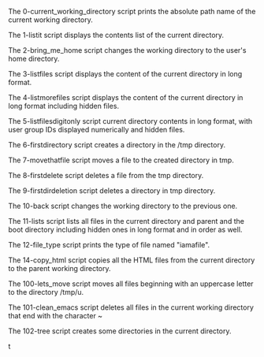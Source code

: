 The 0-current_working_directory script prints the absolute path name of the current working directory.

The 1-listit script displays the contents list of the current directory.

The 2-bring_me_home script changes the working directory to the user's home directory.

The 3-listfiles script displays the content of the current directory in long format.

The 4-listmorefiles script displays the content of the current directory in long format including hidden files.

The 5-listfilesdigitonly script current directory contents in long format, with user group IDs displayed numerically and hidden files.

The 6-firstdirectory script creates a directory in the /tmp directory.

The 7-movethatfile script moves a file to the created directory in tmp.

The 8-firstdelete script deletes a file from the tmp directory.

The 9-firstdirdeletion script deletes a directory in tmp directory.

The 10-back script changes the working directory to the previous one.

The 11-lists script lists all files in the current directory and parent and the boot directory including hidden ones in long format and in order as well.

The 12-file_type script prints the type of file named "iamafile".

The 14-copy_html script copies all the HTML files from the current directory to the parent working directory.

The 100-lets_move script moves all files beginning with an uppercase letter to the directory /tmp/u.

The 101-clean_emacs script deletes all files in the current working directory that end with the character ~

The 102-tree script creates some directories in the current directory.

t